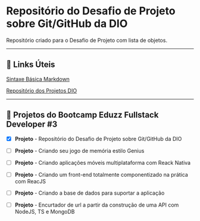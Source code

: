 #  Repositório do Desafio de Projeto sobre Git/GitHub da DIO
Repositório criado para o Desafio de Projeto com lista de objetos.



---

## :link: Links Úteis 
[Sintaxe Básica Markdown](https://www.markdownguide.org/basic-syntax/)

[Repositório dos Projetos DIO](https://github.com/paulodelphos/Projetos-Digital-Innovation-One)

---

## :bookmark_tabs: Projetos do Bootcamp Eduzz Fullstack Developer #3

- [x] **Projeto** - Repositório do Desafio de Projeto sobre Git/GitHub da DIO
- [ ] **Projeto** - Criando seu jogo de memória estilo Genius
- [ ] **Projeto** - Criando aplicações móveis multiplataforma com Reack Nativa
- [ ] **Projeto** - Criando um front-end totalmente componentizado na prática com ReacJS
- [ ] **Projeto** - Criando a base de dados para suportar a aplicação 
- [ ] **Projeto** - Encurtador de url a partir da construção de uma API com NodeJS, TS e MongoDB

